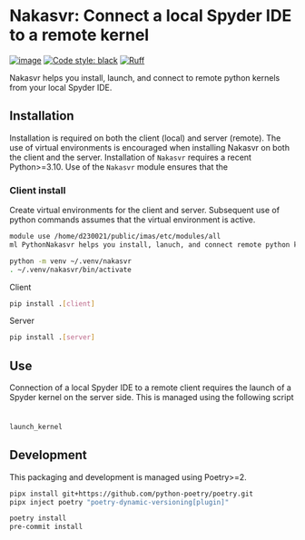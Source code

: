 # Nakasvr: Connect a local Spyder IDE to a remote kernel

[![image](https://img.shields.io/badge/python-3.10%20%7C%203.11%20%7C%203.12%20%7C%203.13-blue)](https://git.iter.org/projects/EQ/repos/nova)
[![Code style: black](https://img.shields.io/badge/code%20style-black-000000.svg)](https://github.com/psf/black)
[![Ruff](https://img.shields.io/endpoint?url=https://raw.githubusercontent.com/charliermarsh/ruff/main/assets/badge/v2.json)](https://github.com/charliermarsh/ruff)

Nakasvr helps you install, launch, and connect to remote python kernels from
your local Spyder IDE.

## Installation
Installation is required on both the client (local) and server (remote). The use of
virtual environments is encouraged when installing Nakasvr on both the client
and the server. Installation of `Nakasvr` requires a recent Python>=3.10. Use of the 
`Nakasvr` module ensures that the 

### Client install
Create virtual environments for the client and server. Subsequent use of python commands assumes
that the virtual environment is active.


```sh
module use /home/d230021/public/imas/etc/modules/all
ml PythonNakasvr helps you install, lanuch, and connect remote python kernels to your local Spyder IDE
```

```sh
python -m venv ~/.venv/nakasvr
. ~/.venv/nakasvr/bin/activate
```

Client
```sh
pip install .[client]
```

Server
```sh
pip install .[server]
```

## Use
Connection of a local Spyder IDE to a remote client requires the launch of a Spyder kernel on the server side.
This is managed using the following script

###
```sh

launch_kernel
```

## Development
This packaging and development is managed using Poetry>=2.

```sh
pipx install git+https://github.com/python-poetry/poetry.git
pipx inject poetry "poetry-dynamic-versioning[plugin]"

poetry install
pre-commit install
```
<!--stackedit_data:
eyJoaXN0b3J5IjpbMTU5MzQ5OTk0MSwxMTM4NDcyNjgxLDExMz
c3MTA4MTAsNjY4OTYzODA4XX0=
-->